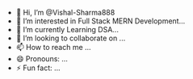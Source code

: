 - 👋 Hi, I’m @Vishal-Sharma888
- 👀 I’m interested in Full Stack MERN Development...
- 🌱 I’m currently Learning DSA...
- 💞️ I’m looking to collaborate on ...
- 📫 How to reach me ...
- 😄 Pronouns: ...
- ⚡ Fun fact: ...

<!---
Vishal-Sharma888/Vishal-Sharma888 is a ✨ special ✨ repository because its `README.md` (this file) appears on your GitHub profile.
You can click the Preview link to take a look at your changes.
--->
